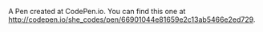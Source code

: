 A Pen created at CodePen.io. You can find this one at http://codepen.io/she_codes/pen/66901044e81659e2c13ab5466e2ed729.

 